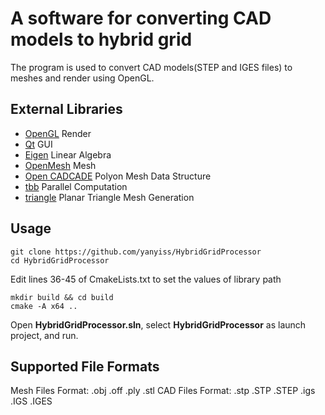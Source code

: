 # A software for converting CAD models to hybrid grid

The program is used to convert CAD models(STEP and IGES files) to meshes and render using OpenGL.

## External Libraries

* [OpenGL](https://www.opengl.org/resources/)            Render
* [Qt](https://www.qt.io/)                               GUI
* [Eigen](http://eigen.tuxfamily.org/)                   Linear Algebra
* [OpenMesh](https://www.openmesh.org/)                  Mesh 
* [Open CADCADE](https://dev.opencascade.org/release)    Polyon Mesh Data Structure
* [tbb](https://github.com/oneapi-src/oneTBB)            Parallel Computation
* [triangle](http://www.cs.cmu.edu/~quake/triangle.html) Planar Triangle Mesh Generation

## Usage

```
git clone https://github.com/yanyiss/HybridGridProcessor
cd HybridGridProcessor
```

Edit lines 36-45 of CmakeLists.txt to set the values of library path
```
mkdir build && cd build
cmake -A x64 ..
```

Open **HybridGridProcessor.sln**, select **HybridGridProcessor** as launch project, and run.


## Supported File Formats

Mesh Files Format: .obj .off .ply .stl
CAD Files Format: .stp .STP .STEP .igs .IGS .IGES